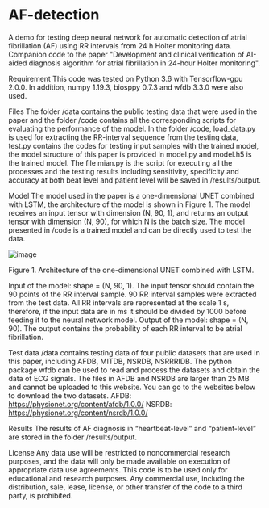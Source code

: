 # AF-detection
A demo for testing deep neural network for automatic detection of atrial fibrillation (AF) using RR intervals from 24 h Holter monitoring data. Companion code to the paper "Development and clinical verification of AI-aided diagnosis algorithm for atrial fibrillation in 24-hour Holter monitoring".

Requirement
This code was tested on Python 3.6 with Tensorflow-gpu 2.0.0. In addition, numpy 1.19.3, biosppy 0.7.3 and wfdb 3.3.0 were also used. 

Files
The folder /data contains the public testing data that were used in the paper and the folder /code contains all the corresponding scripts for evaluating the performance of the model. In the folder /code, load_data.py is used for extracting the RR-interval sequence from the testing data, test.py contains the codes for testing input samples with the trained model, the model structure of this paper is provided in model.py and model.h5 is the trained model. The file mian.py is the script for executing all the processes and the testing results including sensitivity, specificity and accuracy at both beat level and patient level will be saved in /results/output.

Model
	The model used in the paper is a one-dimensional UNET combined with LSTM, the architecture of the model is shown in Figure 1. The model receives an input tensor with dimension (N, 90, 1), and returns an output tensor with dimension (N, 90), for which N is the batch size. The model presented in /code is a trained model and can be directly used to test the data.

![image](https://github.com/hustzp/AF-detection/edit/main/source/Source.png)

Figure 1. Architecture of the one-dimensional UNET combined with LSTM.

Input of the model: shape = (N, 90, 1). The input tensor should contain the 90 points of the RR interval sample. 90 RR interval samples were extracted from the test data. All RR intervals are represented at the scale 1 s, therefore, if the input data are in ms it should be divided by 1000 before feeding it to the neural network model.
Output of the model: shape = (N, 90). The output contains the probability of each RR interval to be atrial fibrillation.

Test data
/data contains testing data of four public datasets that are used in this paper, including AFDB, MITDB, NSRDB, NSRRRIDB. The python package wfdb can be used to read and process the datasets and obtain the data of ECG signals. The files in AFDB and NSRDB are larger than 25 MB and cannot be uploaded to this website. You can go to the websites below to download the two datasets.
AFDB: https://physionet.org/content/afdb/1.0.0/
NSRDB: https://physionet.org/content/nsrdb/1.0.0/

Results
The results of AF diagnosis in “heartbeat-level” and “patient-level” are stored in the folder /results/output.

License
Any data use will be restricted to noncommercial research purposes, and the data will only be made available on execution of appropriate data use agreements. This code is to be used only for educational and research purposes. Any commercial use, including the distribution, sale, lease, license, or other transfer of the code to a third party, is prohibited. 
